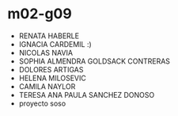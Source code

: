 # m02-g09
- RENATA HABERLE 
- IGNACIA CARDEMIL :)
- NICOLAS NAVIA
- SOPHIA ALMENDRA GOLDSACK CONTRERAS
- DOLORES ARTIGAS
- HELENA MILOSEVIC
- CAMILA NAYLOR
- TERESA ANA PAULA SANCHEZ DONOSO
- proyecto soso

